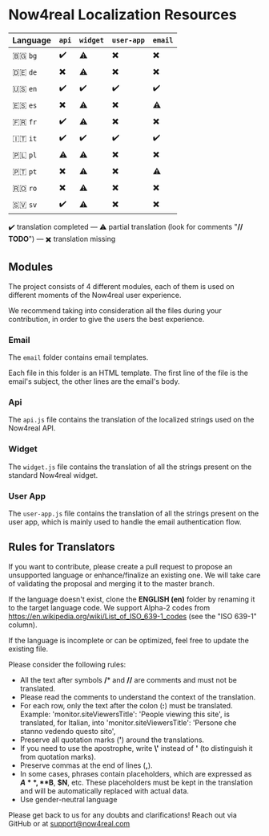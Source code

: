 # Now4real Localization Resources

| Language                 | `api`                    | `widget`                 | `user-app`               | `email`                  |
| -------------------------| -------------------------| -------------------------| -------------------------| -------------------------|
| 🇧🇬 `bg`                   | :heavy_check_mark:       | :warning:                | :heavy_multiplication_x: | :heavy_multiplication_x: |
| 🇩🇪 `de`                   | :heavy_multiplication_x: | :warning:                | :heavy_multiplication_x: | :heavy_multiplication_x: |
| 🇺🇸 `en`                   | :heavy_check_mark:       | :heavy_check_mark:       | :heavy_check_mark:       | :heavy_check_mark:       |
| 🇪🇸 `es`                   | :heavy_multiplication_x: | :warning:                | :heavy_multiplication_x: | :warning:                |
| 🇫🇷 `fr`                   | :heavy_check_mark:       | :warning:                | :heavy_multiplication_x: | :heavy_multiplication_x: |
| 🇮🇹 `it`                   | :heavy_check_mark:       | :heavy_check_mark:       | :heavy_check_mark:       | :heavy_check_mark:       |
| 🇵🇱 `pl`                   | :warning:                | :warning:                | :heavy_multiplication_x: | :heavy_multiplication_x: |
| 🇵🇹 `pt`                   | :heavy_multiplication_x: | :warning:                | :heavy_multiplication_x: | :warning:                |
| 🇷🇴 `ro`                   | :heavy_multiplication_x: | :warning:                | :heavy_multiplication_x: | :heavy_multiplication_x: |
| 🇸🇻 `sv`                   | :heavy_check_mark:       | :warning:                | :heavy_multiplication_x: | :heavy_multiplication_x: |

:heavy_check_mark: translation completed — :warning: partial translation (look for comments "**// TODO**") — :heavy_multiplication_x: translation missing

## Modules
The project consists of 4 different modules, each of them is used on different moments of the Now4real user experience.

We recommend taking into consideration all the files during your contribution, in order to give the users the best experience.

### Email

The `email` folder contains email templates.

Each file in this folder is an HTML template.
The first line of the file is the email's subject, the other lines are the email's body.

### Api

The `api.js` file contains the translation of the localized strings used on the Now4real API.

### Widget

The `widget.js` file contains the translation of all the strings present on the standard Now4real widget.

### User App

The `user-app.js` file contains the translation of all the strings present on the user app, which is mainly used to handle the email authentication flow.

## Rules for Translators

If you want to contribute, please create a pull request to propose an unsupported language or enhance/finalize an existing one. We will take care of validating the proposal and merging it to the master branch.

If the language doesn't exist, clone the **ENGLISH (en)** folder by renaming it to the target language code. We support Alpha-2 codes from https://en.wikipedia.org/wiki/List_of_ISO_639-1_codes (see the "ISO 639-1" column).


If the language is incomplete or can be optimized, feel free to update the existing file.

Please consider the following rules:
- All the text after symbols **/*** and **//** are comments and must not be translated.
- Please read the comments to understand the context of the translation.
- For each row, only the text after the colon (**:**) must be translated.
    Example:
    'monitor.siteViewersTitle': 'People viewing this site',
    is translated, for Italian, into
    'monitor.siteViewersTitle': 'Persone che stanno vedendo questo sito',
- Preserve all quotation marks (**'**) around the translations.
- If you need to use the apostrophe, write **\\'** instead of **'** (to distinguish it from quotation marks).
- Preserve commas at the end of lines (**,**).
- In some cases, phrases contain placeholders, which are expressed as **$A**, **$B**, **$N**, etc.
    These placeholders must be kept in the translation and will be automatically replaced with actual data.
- Use gender-neutral language

Please get back to us for any doubts and clarifications! Reach out via GitHub or at support@now4real.com
